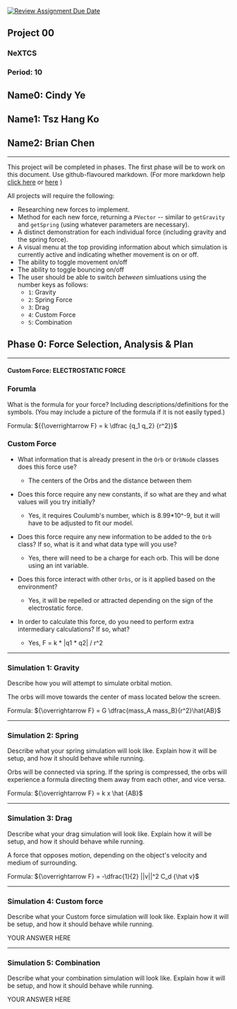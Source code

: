 [![Review Assignment Due Date](https://classroom.github.com/assets/deadline-readme-button-22041afd0340ce965d47ae6ef1cefeee28c7c493a6346c4f15d667ab976d596c.svg)](https://classroom.github.com/a/gbHItYk9)
## Project 00
### NeXTCS
### Period: 10
## Name0: Cindy Ye
## Name1: Tsz Hang Ko
## Name2: Brian Chen
---

This project will be completed in phases. The first phase will be to work on this document. Use github-flavoured markdown. (For more markdown help [click here](https://github.com/adam-p/markdown-here/wiki/Markdown-Cheatsheet) or [here](https://docs.github.com/en/get-started/writing-on-github/getting-started-with-writing-and-formatting-on-github/basic-writing-and-formatting-syntax) )

All projects will require the following:
- Researching new forces to implement.
- Method for each new force, returning a `PVector`  -- similar to `getGravity` and `getSpring` (using whatever parameters are necessary).
- A distinct demonstration for each individual force (including gravity and the spring force).
- A visual menu at the top providing information about which simulation is currently active and indicating whether movement is on or off.
- The ability to toggle movement on/off
- The ability to toggle bouncing on/off
- The user should be able to switch _between_ simluations using the number keys as follows:
  - `1`: Gravity
  - `2`: Spring Force
  - `3`: Drag
  - `4`: Custom Force
  - `5`: Combination


## Phase 0: Force Selection, Analysis & Plan
---------- 

#### Custom Force: ELECTROSTATIC FORCE

### Forumla
What is the formula for your force? Including descriptions/definitions for the symbols. (You may include a picture of the formula if it is not easily typed.)

Formula: ${{\overrightarrow F} = k  \dfrac {q_1 q_2} {r^2}}$


### Custom Force
- What information that is already present in the `Orb` or `OrbNode` classes does this force use?
  - The centers of the Orbs and the distance between them

- Does this force require any new constants, if so what are they and what values will you try initially?
  - Yes, it requires Coulumb's number, which is 8.99*10^-9, but it will have to be adjusted to fit our model.

- Does this force require any new information to be added to the `Orb` class? If so, what is it and what data type will you use?
  - Yes, there will need to be a charge for each orb. This will be done using an int variable. 

- Does this force interact with other `Orbs`, or is it applied based on the environment?
  - Yes, it will be repelled or attracted depending on the sign of the electrostatic force. 

- In order to calculate this force, do you need to perform extra intermediary calculations? If so, what?
  - Yes, F = k * |q1 * q2| / r^2

--- 

### Simulation 1: Gravity
Describe how you will attempt to simulate orbital motion.

The orbs will move towards the center of mass located below the screen. 

Formula: ${\overrightarrow F} = G \dfrac{mass_A mass_B}{r^2}\hat{AB}$


--- 

### Simulation 2: Spring
Describe what your spring simulation will look like. Explain how it will be setup, and how it should behave while running.

Orbs will be connected via spring. If the spring is compressed, the orbs will experience a formula directing them away from each other, and vice versa. 

Formula: ${\overrightarrow F} = k x \hat {AB}$

--- 

### Simulation 3: Drag
Describe what your drag simulation will look like. Explain how it will be setup, and how it should behave while running.

A force that opposes motion, depending on the object's velocity and medium of surrounding. 

Formula: ${\overrightarrow F} = -\dfrac{1}{2} ||v||^2 C_d {\hat v}$

--- 

### Simulation 4: Custom force
Describe what your Custom force simulation will look like. Explain how it will be setup, and how it should behave while running.

YOUR ANSWER HERE

--- 

### Simulation 5: Combination
Describe what your combination simulation will look like. Explain how it will be setup, and how it should behave while running.

YOUR ANSWER HERE


